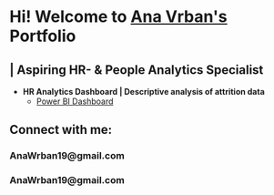 <h1>Hi! Welcome to 
          <a href = "https://www.linkedin.com/in/ana-vrban-005390144/"> Ana Vrban's</a> 
          Portfolio</h1><h2>|  Aspiring HR- & People Analytics Specialist</h3>  


- <b>HR Analytics Dashboard | Descriptive analysis of attrition data</b>
  - [Power BI Dashboard](https://github.com/AnaVrban/Portfolio)
  
<h2> Connect with me: </h2>
<h3> AnaWrban19@gmail.com</h3>
<h3 href = "https://www.linkedin.com/in/ana-vrban-005390144/" > AnaWrban19@gmail.com</h3>

